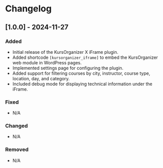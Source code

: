 # Changelog

## [1.0.0] - 2024-11-27
### Added
- Initial release of the KursOrganizer X iFrame plugin.
- Added shortcode `[kursorganizer_iframe]` to embed the KursOrganizer web module in WordPress pages.
- Implemented settings page for configuring the plugin.
- Added support for filtering courses by city, instructor, course type, location, day, and category.
- Included debug mode for displaying technical information under the iFrame.

### Fixed
- N/A

### Changed
- N/A

### Removed
- N/A